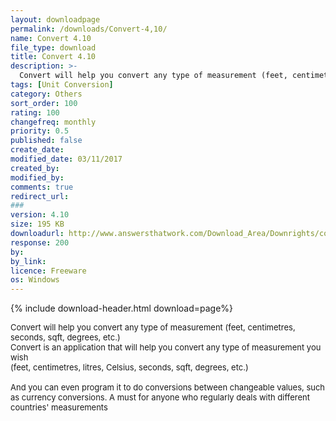 ```yaml
---
layout: downloadpage
permalink: /downloads/Convert-4,10/
name: Convert 4.10
file_type: download
title: Convert 4.10
description: >-
  Convert will help you convert any type of measurement (feet, centimetres, seconds, sqft, degrees, etc.)
tags: [Unit Conversion]
category: Others
sort_order: 100
rating: 100
changefreq: monthly
priority: 0.5
published: false
create_date:
modified_date: 03/11/2017
created_by:
modified_by:
comments: true
redirect_url:
###
version: 4.10
size: 195 KB
downloadurl: http://www.answersthatwork.com/Download_Area/Downrights/convert.exe
response: 200
by:
by_link:
licence: Freeware
os: Windows
---
```


{% include download-header.html download=page%}

<p style="fix-download-text !important">
<p><font size="2">Convert will help you convert any type of measurement (feet, centimetres, seconds, sqft, degrees, etc.) <br />
Convert is an application that will help you convert any type of measurement you wish <br />
(feet, centimetres, litres, Celsius, seconds, sqft, degrees, etc.) <br />
<br />
And you can even program it to do conversions between changeable values, such as currency conversions. A must for anyone who regularly deals with different countries' measurements</font></p></p>
